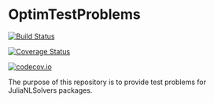 # OptimTestProblems

[![Build Status](https://travis-ci.org/pkofod/OptimTestProblems.jl.svg?branch=master)](https://travis-ci.org/pkofod/OptimTestProblems.jl)

[![Coverage Status](https://coveralls.io/repos/pkofod/OptimTestProblems.jl/badge.svg?branch=master&service=github)](https://coveralls.io/github/pkofod/OptimTestProblems.jl?branch=master)

[![codecov.io](http://codecov.io/github/pkofod/OptimTestProblems.jl/coverage.svg?branch=master)](http://codecov.io/github/pkofod/OptimTestProblems.jl?branch=master)

The purpose of this repository is to provide test problems for JuliaNLSolvers
packages.
